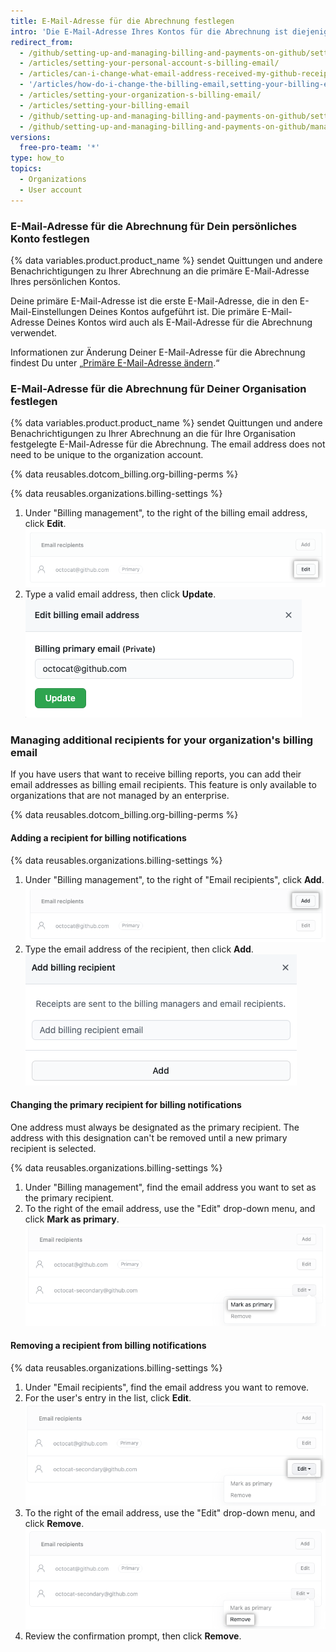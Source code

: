 ```yaml
---
title: E-Mail-Adresse für die Abrechnung festlegen
intro: 'Die E-Mail-Adresse Ihres Kontos für die Abrechnung ist diejenige Adresse, an die {% data variables.product.product_name %} Quittungen und andere Benachrichtigungen zu Ihrer Abrechnung sendet.'
redirect_from:
  - /github/setting-up-and-managing-billing-and-payments-on-github/setting-your-billing-email
  - /articles/setting-your-personal-account-s-billing-email/
  - /articles/can-i-change-what-email-address-received-my-github-receipt/
  - '/articles/how-do-i-change-the-billing-email,setting-your-billing-email/'
  - /articles/setting-your-organization-s-billing-email/
  - /articles/setting-your-billing-email
  - /github/setting-up-and-managing-billing-and-payments-on-github/setting-your-billing-email
  - /github/setting-up-and-managing-billing-and-payments-on-github/managing-your-github-billing-settings/setting-your-billing-email
versions:
  free-pro-team: '*'
type: how_to
topics:
  - Organizations
  - User account
---
```


### E-Mail-Adresse für die Abrechnung für Dein persönliches Konto festlegen

{% data variables.product.product_name %} sendet Quittungen und andere Benachrichtigungen zu Ihrer Abrechnung an die primäre E-Mail-Adresse Ihres persönlichen Kontos.

Deine primäre E-Mail-Adresse ist die erste E-Mail-Adresse, die in den E-Mail-Einstellungen Deines Kontos aufgeführt ist. Die primäre E-Mail-Adresse Deines Kontos wird auch als E-Mail-Adresse für die Abrechnung verwendet.

Informationen zur Änderung Deiner E-Mail-Adresse für die Abrechnung findest Du unter „[Primäre E-Mail-Adresse ändern](/articles/changing-your-primary-email-address).“

### E-Mail-Adresse für die Abrechnung für Deiner Organisation festlegen

{% data variables.product.product_name %} sendet Quittungen und andere Benachrichtigungen zu Ihrer Abrechnung an die für Ihre Organisation festgelegte E-Mail-Adresse für die Abrechnung. The email address does not need to be unique to the organization account.

{% data reusables.dotcom_billing.org-billing-perms %}

{% data reusables.organizations.billing-settings %}
1. Under "Billing management", to the right of the billing email address, click **Edit**. ![Current billing emails](/assets/images/help/billing/billing-change-email.png)
2. Type a valid email address, then click **Update**. ![Change billing email address modal](/assets/images/help/billing/billing-change-email-modal.png)

### Managing additional recipients for your organization's billing email

If you have users that want to receive billing reports, you can add their email addresses as billing email recipients. This feature is only available to organizations that are not managed by an enterprise.

{% data reusables.dotcom_billing.org-billing-perms %}

#### Adding a recipient for billing notifications

{% data reusables.organizations.billing-settings %}
1. Under "Billing management", to the right of "Email recipients", click **Add**. ![Add recipient](/assets/images/help/billing/billing-add-email-recipient.png)
1. Type the email address of the recipient, then click **Add**. ![Add recipient modal](/assets/images/help/billing/billing-add-email-recipient-modal.png)

#### Changing the primary recipient for billing notifications

One address must always be designated as the primary recipient. The address with this designation can't be removed until a new primary recipient is selected.

{% data reusables.organizations.billing-settings %}
1. Under "Billing management", find the email address you want to set as the primary recipient.
1. To the right of the email address, use the "Edit" drop-down menu, and click **Mark as primary**. ![Mark primary recipient](/assets/images/help/billing/billing-change-primary-email-recipient.png)

#### Removing a recipient from billing notifications

{% data reusables.organizations.billing-settings %}
1. Under "Email recipients", find the email address you want to remove.
1. For the user's entry in the list, click **Edit**. ![Edit recipient](/assets/images/help/billing/billing-edit-email-recipient.png)
1. To the right of the email address, use the "Edit" drop-down menu, and click **Remove**. ![Remove recipient](/assets/images/help/billing/billing-remove-email-recipient.png)
1. Review the confirmation prompt, then click **Remove**.
